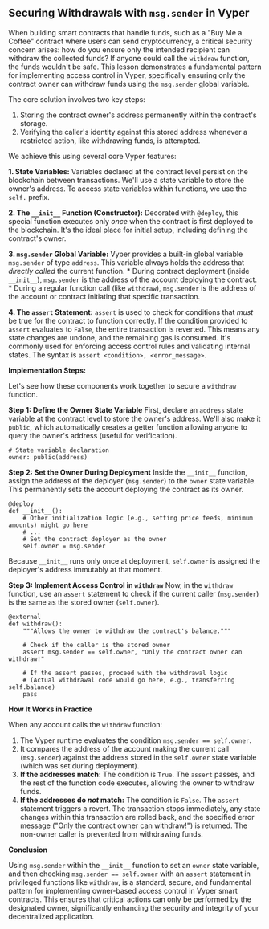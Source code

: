 ## Securing Withdrawals with `msg.sender` in Vyper

When building smart contracts that handle funds, such as a "Buy Me a Coffee" contract where users can send cryptocurrency, a critical security concern arises: how do you ensure only the intended recipient can withdraw the collected funds? If anyone could call the `withdraw` function, the funds wouldn't be safe. This lesson demonstrates a fundamental pattern for implementing access control in Vyper, specifically ensuring only the contract owner can withdraw funds using the `msg.sender` global variable.

The core solution involves two key steps:
1.  Storing the contract owner's address permanently within the contract's storage.
2.  Verifying the caller's identity against this stored address whenever a restricted action, like withdrawing funds, is attempted.

We achieve this using several core Vyper features:

**1. State Variables:**
Variables declared at the contract level persist on the blockchain between transactions. We'll use a state variable to store the owner's address. To access state variables within functions, we use the `self.` prefix.

**2. The `__init__` Function (Constructor):**
Decorated with `@deploy`, this special function executes only *once* when the contract is first deployed to the blockchain. It's the ideal place for initial setup, including defining the contract's owner.

**3. `msg.sender` Global Variable:**
Vyper provides a built-in global variable `msg.sender` of type `address`. This variable always holds the address that *directly called* the current function.
    *   During contract deployment (inside `__init__`), `msg.sender` is the address of the account deploying the contract.
    *   During a regular function call (like `withdraw`), `msg.sender` is the address of the account or contract initiating that specific transaction.

**4. The `assert` Statement:**
`assert` is used to check for conditions that *must* be true for the contract to function correctly. If the condition provided to `assert` evaluates to `False`, the entire transaction is reverted. This means any state changes are undone, and the remaining gas is consumed. It's commonly used for enforcing access control rules and validating internal states. The syntax is `assert <condition>, <error_message>`.

**Implementation Steps:**

Let's see how these components work together to secure a `withdraw` function.

**Step 1: Define the Owner State Variable**
First, declare an `address` state variable at the contract level to store the owner's address. We'll also make it `public`, which automatically creates a getter function allowing anyone to query the owner's address (useful for verification).

```vyper
# State variable declaration
owner: public(address)
```

**Step 2: Set the Owner During Deployment**
Inside the `__init__` function, assign the address of the deployer (`msg.sender`) to the `owner` state variable. This permanently sets the account deploying the contract as its owner.

```vyper
@deploy
def __init__():
    # Other initialization logic (e.g., setting price feeds, minimum amounts) might go here
    # ...
    # Set the contract deployer as the owner
    self.owner = msg.sender
```
Because `__init__` runs only once at deployment, `self.owner` is assigned the deployer's address immutably at that moment.

**Step 3: Implement Access Control in `withdraw`**
Now, in the `withdraw` function, use an `assert` statement to check if the current caller (`msg.sender`) is the same as the stored owner (`self.owner`).

```vyper
@external
def withdraw():
    """Allows the owner to withdraw the contract's balance."""

    # Check if the caller is the stored owner
    assert msg.sender == self.owner, "Only the contract owner can withdraw!"

    # If the assert passes, proceed with the withdrawal logic
    # (Actual withdrawal code would go here, e.g., transferring self.balance)
    pass
```

**How It Works in Practice**

When any account calls the `withdraw` function:
1.  The Vyper runtime evaluates the condition `msg.sender == self.owner`.
2.  It compares the address of the account making the current call (`msg.sender`) against the address stored in the `self.owner` state variable (which was set during deployment).
3.  **If the addresses match:** The condition is `True`. The `assert` passes, and the rest of the function code executes, allowing the owner to withdraw funds.
4.  **If the addresses do *not* match:** The condition is `False`. The `assert` statement triggers a revert. The transaction stops immediately, any state changes within this transaction are rolled back, and the specified error message ("Only the contract owner can withdraw!") is returned. The non-owner caller is prevented from withdrawing funds.

**Conclusion**

Using `msg.sender` within the `__init__` function to set an `owner` state variable, and then checking `msg.sender == self.owner` with an `assert` statement in privileged functions like `withdraw`, is a standard, secure, and fundamental pattern for implementing owner-based access control in Vyper smart contracts. This ensures that critical actions can only be performed by the designated owner, significantly enhancing the security and integrity of your decentralized application.